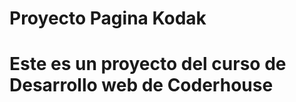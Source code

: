 <h1> Proyecto Pagina Kodak<h1>

<p>Este es un proyecto del curso de Desarrollo web de Coderhouse<p>
